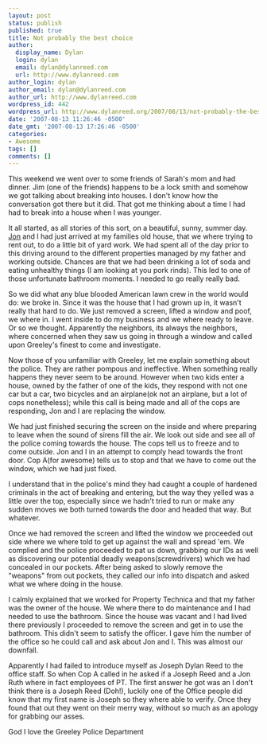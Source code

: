 ```yaml
---
layout: post
status: publish
published: true
title: Not probably the best choice
author:
  display_name: Dylan
  login: dylan
  email: dylan@dylanreed.com
  url: http://www.dylanreed.com
author_login: dylan
author_email: dylan@dylanreed.com
author_url: http://www.dylanreed.com
wordpress_id: 442
wordpress_url: http://www.dylanreed.org/2007/08/13/not-probably-the-best-choice/
date: '2007-08-13 11:26:46 -0500'
date_gmt: '2007-08-13 17:26:46 -0500'
categories:
- Awesome
tags: []
comments: []
---
```

<p>This weekend we went over to some friends of Sarah's mom and had dinner. Jim (one of the friends) happens to be a lock smith and somehow we got talking about breaking into houses. I don't know how the conversation got there but it did. That got me thinking about a time I had had to break into a house when I was younger.</p>
<p>It all started, as all stories of this sort, on a beautiful, sunny, summer day. <a href="http://in5anity.org/">Jon</a> and I had just arrived at my families old house, that we where trying to rent out, to do a little bit of yard work. We had spent all of the day prior to this driving around to the different properties managed by my father and working outside. Chances are that we had been drinking a lot of soda and eating unhealthy things (I am looking at you pork rinds). This led to one of those unfortunate bathroom moments. I needed to go really really bad.</p>
<p><!--adsense#text--></p>
<p>So we did what any blue blooded American lawn crew in the world would do: we broke in. Since it was the house that I had grown up in, it wasn't really that hard to do. We just removed a screen, lifted a window and poof, we where in. I went inside to do my business and we where ready to leave. Or so we thought. Apparently the neighbors, its always the neighbors, where concerned when they saw us going in through a window and called upon Greeley's finest to come and investigate.</p>
<p>Now those of you unfamiliar with Greeley, let me explain something about the police. They are rather pompous and ineffective. When something really happens they never seem to be around. However when two kids enter a house, owned by the father of one of the kids, they respond with not one car but a car, two bicycles and an airplane(ok not an airplane, but a lot of cops nonetheless); while this call is being made and all of the cops are responding, Jon and I  are replacing the window.</p>
<p>We had just finished securing the screen on the inside and where preparing to leave when the sound of sirens fill the air. We look out side and see all of the police coming towards the house. The cops tell us to freeze and to come outside. Jon and I in an attempt to comply head towards the front door. Cop A(for awesome) tells us to stop and that we have to come out the window, which we had just fixed.</p>
<p><!--adsense--></p>
<p>I understand that in the police's mind they had caught a couple of hardened criminals in the act of breaking and entering, but the way they yelled was a little over the top, especially since we hadn't tried to run or make any sudden moves we both turned towards the door and headed that way. But whatever.</p>
<p>Once we had removed the screen and lifted the window we proceeded out side where we where told to get up against the wall and spread 'em. We complied and the police proceeded to pat us down, grabbing our IDs as well as discovering our potential deadly weapons(screwdrivers) which we had concealed in our pockets. After being asked to slowly remove the "weapons" from out pockets, they called our info into dispatch and asked what we where doing in the house.</p>
<p>I calmly explained that we worked for Property Technica and that my father was the owner of the house. We where there to do maintenance and I had needed to use the bathroom. Since the house was vacant and I had lived there previously I proceeded to remove the screen and get in to use the bathroom. This didn't seem to satisfy the officer. I gave him the number of the office so he could call and ask about Jon and I. This was almost our downfall.</p>
<p>Apparently I had failed to introduce myself as Joseph Dylan Reed to the office staff. So when Cop A called in he asked if a Joseph Reed and a Jon Ruth where in fact employees of PT. The first answer he got was an I don't think there is a Joseph Reed (Doh!), luckily one of the Office people did know that my first name is Joseph so they where able to verify. Once they found that out they went on their merry way, without so much as an apology for grabbing our asses.</p>
<p><!--adsense#normal--></p>
<p>God I love the Greeley Police Department</p>
